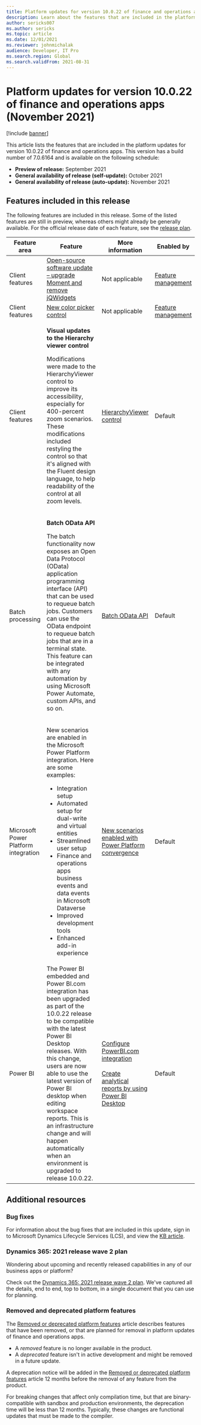 ```yaml
---
title: Platform updates for version 10.0.22 of finance and operations apps (November 2021)
description: Learn about the features that are included in the platform updates for version 10.0.22 of finance and operations apps.
author: sericks007
ms.author: sericks
ms.topic: article
ms.date: 12/01/2021
ms.reviewer: johnmichalak
audience: Developer, IT Pro
ms.search.region: Global
ms.search.validFrom: 2021-08-31
---
```


# Platform updates for version 10.0.22 of finance and operations apps (November 2021)

[!include [banner](../includes/banner.md)]

This article lists the features that are included in the platform updates for version 10.0.22 of finance and operations apps. This version has a build number of 7.0.6164 and is available on the following schedule:

- **Preview of release:** September 2021
- **General availability of release (self-update):** October 2021
- **General availability of release (auto-update):** November 2021

## Features included in this release

The following features are included in this release. Some of the listed features are still in preview, whereas others might already be generally available. For the official release date of each feature, see the [release plan](/dynamics365-release-plan/2021wave2/finance-operations/finance-operations-crossapp-capabilities/planned-features).

| Feature area    | Feature | More information | Enabled by|
|-----------------|---------|------------------|---------------------------|
| Client features | [Open-source software update – upgrade Moment and remove jQWidgets](/dynamics365-release-plan/2021wave2/finance-operations/finance-operations-crossapp-capabilities/open-source-software-update-upgrade-moment-remove-jqwidgets)| Not applicable | [Feature management](../../fin-ops/get-started/feature-management/feature-management-overview.md) |
| Client features | [New color picker control](/dynamics365-release-plan/2021wave2/finance-operations/finance-operations-crossapp-capabilities/new-color-picker-control) | Not applicable | [Feature management](../../fin-ops/get-started/feature-management/feature-management-overview.md) |
| Client features | <p>**Visual updates to the Hierarchy viewer control**</p><p>Modifications were made to the HierarchyViewer control to improve its accessibility, especially for 400-percent zoom scenarios. These modifications included restyling the control so that it's aligned with the Fluent design language, to help readability of the control at all zoom levels. | [HierarchyViewer control](../user-interface/hierarchy-viewer-control.md) | Default |
| Batch processing | <p>**Batch OData API**</p><p>The batch functionality now exposes an Open Data Protocol (OData) application programming interface (API) that can be used to requeue batch jobs. Customers can use the OData endpoint to requeue batch jobs that are in a terminal state. This feature can be integrated with any automation by using Microsoft Power Automate, custom APIs, and so on. | [Batch OData API](../sysadmin/batch-odata-api.md) | Default |
| Microsoft Power Platform integration | <p>New scenarios are enabled in the Microsoft Power Platform integration. Here are some examples:</p><ul><li>Integration setup</li><li>Automated setup for dual-write and virtual entities</li><li>Streamlined user setup</li><li>Finance and operations apps business events and data events in Microsoft Dataverse</li><li>Improved development tools</li><li>Enhanced add-in experience</li></ul> | [New scenarios enabled with Power Platform convergence](/dynamics365-release-plan/2021wave2/finance-operations/finance-operations-crossapp-capabilities/new-scenarios-enabled-power-platform-convergence) | Default |
| Power BI |  The Power BI embedded and Power BI.com integration has been upgraded as part of the 10.0.22 release to be compatible with the latest Power BI Desktop releases. With this change, users are now able to use the latest version of Power BI desktop when editing workspace reports. This is an infrastructure change and will happen automatically when an environment is upgraded to release 10.0.22.    | [Configure PowerBI.com integration](../analytics/configure-power-bi-integration.md)<br><br>[Create analytical reports by using Power BI Desktop](../analytics/author-distribute-power-bi-reports.md) | Default |


## Additional resources

### Bug fixes

For information about the bug fixes that are included in this update, sign in to Microsoft Dynamics Lifecycle Services (LCS), and view the [KB article](https://fix.lcs.dynamics.com/Issue/Details?bugId=615299).

### Dynamics 365: 2021 release wave 2 plan

Wondering about upcoming and recently released capabilities in any of our business apps or platform?

Check out the [Dynamics 365: 2021 release wave 2 plan](/dynamics365-release-plan/2021wave2/). We've captured all the details, end to end, top to bottom, in a single document that you can use for planning.

### Removed and deprecated platform features

The [Removed or deprecated platform features](../../fin-ops/get-started/removed-deprecated-features-platform-updates.md) article describes features that have been removed, or that are planned for removal in platform updates of finance and operations apps.

- A *removed* feature is no longer available in the product.
- A *deprecated* feature isn't in active development and might be removed in a future update.

A deprecation notice will be added in the [Removed or deprecated platform features](../../fin-ops/get-started/removed-deprecated-features-platform-updates.md) article 12 months before the removal of any feature from the product.

For breaking changes that affect only compilation time, but that are binary-compatible with sandbox and production environments, the deprecation time will be less than 12 months. Typically, these changes are functional updates that must be made to the compiler.

